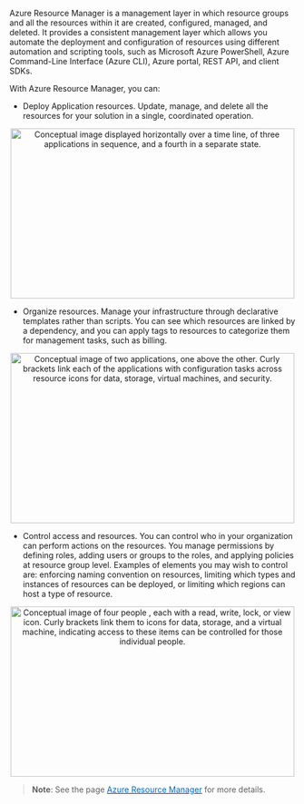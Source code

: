 

Azure Resource Manager is a management layer in which resource groups and all the resources within it are created, configured, managed, and deleted. It provides a consistent management layer which allows you automate the deployment and configuration of resources using different automation and scripting tools, such as Microsoft Azure PowerShell, Azure Command-Line Interface (Azure CLI), Azure portal, REST API, and client SDKs.

With Azure Resource Manager, you can:

- Deploy Application resources. Update, manage, and delete all the resources for your solution in a single, coordinated operation.


<p style="text-align:center;"><img src="../Linked_Image_Files/armdeploy.png" width="500" height="300" alt="Conceptual image displayed horizontally over a time line, of three applications in sequence, and a fourth in a separate state."></p>

- Organize resources. Manage your infrastructure through declarative templates rather than scripts. You can see which resources are linked by a dependency, and you can apply tags to resources to categorize them for management tasks, such as billing.

<p style="text-align:center;"><img src="../Linked_Image_Files/armorganise.png" width="500" height="300" alt="Conceptual image of two applications, one above the other. Curly brackets link each of the applications with configuration tasks across resource icons for data, storage, virtual machines, and security."></p>

- Control access and resources. You can control who in your organization can perform actions on the resources. You manage permissions by defining roles, adding users or groups to the roles, and applying policies at resource group level. Examples of elements you may wish to control are: enforcing naming convention on resources, limiting which types and instances of resources can be deployed, or limiting which regions can host a type of resource.

<p style="text-align:center;"><img src="../Linked_Image_Files/armcontrolaccess.png" width="500" height="300" alt="Conceptual image of four people , each with a read, write, lock, or view icon. Curly brackets link them to icons for data, storage, and a virtual machine, indicating access to these items can be controlled for those individual people."></p>


> **Note**: See the page <a href="https://azure.microsoft.com/en-us/features/resource-manager/" target="_blank"><span style="color: #0066cc;" color="#0066cc">Azure Resource Manager</span></a> for more details.

